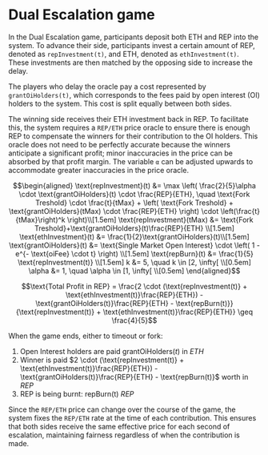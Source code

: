 
# Dual Escalation game

In the Dual Escalation game, participants deposit both ETH and REP into the system. To advance their side, participants invest a certain amount of REP, denoted as `repInvestment(t)`, and ETH, denoted as `ethInvestment(t)`. These investments are then matched by the opposing side to increase the delay.

The players who delay the oracle pay a cost represented by `grantOiHolders(t)`, which corresponds to the fees paid by open interest (OI) holders to the system. This cost is split equally between both sides.

The winning side receives their ETH investment back in REP. To facilitate this, the system requires a `REP/ETH` price oracle to ensure there is enough REP to compensate the winners for their contribution to the OI holders. This oracle does not need to be perfectly accurate because the winners anticipate a significant profit; minor inaccuracies in the price can be absorbed by that profit margin. The variable `α` can be adjusted upwards to accommodate greater inaccuracies in the price oracle.

```math
\begin{aligned}
\text{repInvestment}(t) &= \max \left(
\frac{2}{5}\alpha \cdot \text{grantOiHolders}(t) \cdot \frac{REP}{ETH}, \quad
\text{Fork Treshold} \cdot \frac{t}{tMax} + \left( \text{Fork Treshold} + \text{grantOiHolders}(tMax) \cdot \frac{REP}{ETH} \right) \cdot \left(\frac{t}{tMax}\right)^k
\right)\\[1.5em]
\text{repInvestment}(tMax) &= \text{Fork Treshold}+\text{grantOiHolders}(t)\frac{REP}{ETH} \\[1.5em]
\text{ethInvestment}(t) &= \frac{1}{2}\text{grantOiHolders}(t)\\[1.5em]
\text{grantOiHolders}(t) &= \text{Single Market Open Interest} \cdot \left( 1 - e^{- \text{oiFee} \cdot t} \right) \\[1.5em]
\text{repBurn}(t) &= \frac{1}{5} \text{repInvestment(t)} \\[1.5em]

k &= 5, \quad k \in [2, \infty[ \\[0.5em]
\alpha &= 1, \quad \alpha \in [1, \infty[ \\[0.5em]
\end{aligned}
```

```math
\text{Total Profit in REP} = \frac{2 \cdot (\text{repInvestment(t)} + \text{ethInvestment(t)}\frac{REP}{ETH}) - \text{grantOiHolders(t)}\frac{REP}{ETH} - \text{repBurn(t)}}{\text{repInvestment(t)} + \text{ethInvestment(t)}\frac{REP}{ETH}} \geq \frac{4}{5}
```

When the game ends, either to timeout or fork:
1) Open Interest holders are paid $\text{grantOiHolders}(t)$ in $ETH$
2) Winner is paid $2 \cdot (\text{repInvestment(t)} + \text{ethInvestment(t)}\frac{REP}{ETH}) - \text{grantOiHolders(t)}\frac{REP}{ETH} - \text{repBurn(t)}$ worth in $REP$
3) REP is being burnt: $\text{repBurn(t)}$ $REP$

Since the `REP/ETH` price can change over the course of the game, the system fixes the `REP/ETH` rate at the time of each contribution. This ensures that both sides receive the same effective price for each second of escalation, maintaining fairness regardless of when the contribution is made.
